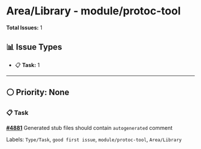 # Area/Library - module/protoc-tool

**Total Issues:** 1

## 📊 Issue Types

- 📋 **Task:** 1

---

## ⚪ Priority: None

### 📋 Task

**[#4881](https://github.com/ballerina-platform/ballerina-library/issues/4881)** Generated stub files should contain `autogenerated` comment

Labels: `Type/Task`, `good first issue`, `module/protoc-tool`, `Area/Library`

